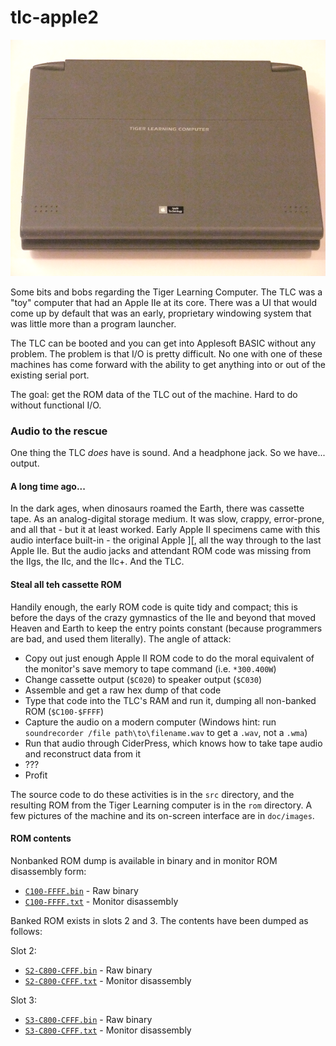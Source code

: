 # tlc-apple2

![Image of the TLC](https://github.com/david-schmidt/tlc-apple2/blob/master/doc/images/01TLC.png)

Some bits and bobs regarding the Tiger Learning Computer.
The TLC was a "toy" computer that had an Apple IIe at its core.
There was a UI that would come up by default that was an early,
proprietary windowing system that was little more than a program launcher.

The TLC can be booted and you can get into Applesoft BASIC without any problem.
The problem is that I/O is pretty difficult.  No one with one of these 
machines has come forward with the ability to get anything into or out of the
existing serial port.

The goal: get the ROM data of the TLC out of the machine.  Hard to do without functional I/O.

### Audio to the rescue

One thing the TLC _does_ have is sound.  And a headphone jack.  So we have... output.

#### A long time ago...

In the dark ages, when dinosaurs roamed the Earth, there was cassette tape.
As an analog-digital storage medium.  It was slow, crappy, error-prone, and all
that - but it at least worked.
Early Apple II specimens came with this audio interface built-in - the original Apple ][,
all the way through to the last Apple IIe.
But the audio jacks and attendant ROM code was missing from the IIgs, the IIc, and the IIc+.
And the TLC.

#### Steal all teh cassette ROM

Handily enough, the early ROM code is quite tidy and compact; this is before the days of the crazy
gymnastics of the IIe and beyond that moved Heaven and Earth to keep the entry points constant
(because programmers are bad, and used them literally).  The angle of attack:
 * Copy out just enough Apple II ROM code to do the moral equivalent of the monitor's save memory to tape command (i.e. `*300.400W`)
 * Change cassette output (`$C020`) to speaker output (`$C030`)
 * Assemble and get a raw hex dump of that code
 * Type that code into the TLC's RAM and run it, dumping all non-banked ROM (`$C100-$FFFF`)
 * Capture the audio on a modern computer (Windows hint: run `soundrecorder /file path\to\filename.wav` to get a `.wav`, not a `.wma`)
 * Run that audio through CiderPress, which knows how to take tape audio and reconstruct data from it
 * ???
 * Profit

The source code to do these activities is in the `src` directory, and the resulting ROM from the Tiger Learning computer is in the `rom` directory.  A few pictures of the machine and its on-screen interface are in `doc/images`.

#### ROM contents

Nonbanked ROM dump is available in binary and in monitor ROM disassembly form:

  * [`C100-FFFF.bin`](https://github.com/david-schmidt/tlc-apple2/blob/master/rom/C100-FFFF.bin) - Raw binary
  * [`C100-FFFF.txt`](https://github.com/david-schmidt/tlc-apple2/blob/master/rom/C100-FFFF.txt) - Monitor disassembly

Banked ROM exists in slots 2 and 3.  The contents have been dumped as follows:

  Slot 2:
  * [`S2-C800-CFFF.bin`](https://github.com/david-schmidt/tlc-apple2/blob/master/rom/S2-C800-CFFF.bin) - Raw binary
  * [`S2-C800-CFFF.txt`](https://github.com/david-schmidt/tlc-apple2/blob/master/rom/S2-C800-CFFF.txt) - Monitor disassembly

  Slot 3:
  * [`S3-C800-CFFF.bin`](https://github.com/david-schmidt/tlc-apple2/blob/master/rom/S3-C800-CFFF.bin) - Raw binary
  * [`S3-C800-CFFF.txt`](https://github.com/david-schmidt/tlc-apple2/blob/master/rom/S3-C800-CFFF.txt) - Monitor disassembly
